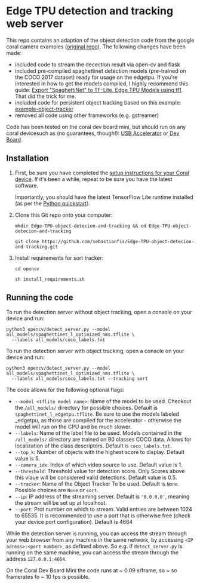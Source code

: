 # Edge TPU detection and tracking web server

This repo contains an adaption of the object detection code from the google coral camera examples 
([original repo](https://github.com/google-coral/examples-camera.git)).
The following changes have been made:
* included code to stream the decection result via open-cv and flask
* included pre-compiled spaghettinet detection models (pre-trained on the COCO 2017 dataset) ready for usage on the edgetpu. 
If you're interested in how to get the models compiled, I highly recommend this guide: 
[Export "SpaghettiNet" to TF-Lite, Edge TPU Models using tf1](https://gist.github.com/NobuoTsukamoto/eade17835e57a02f5414aae907293707).
That did the trick for me.
* included code for persistent object tracking based on this example: [example-object-tracker](https://github.com/google-coral/example-object-tracker.git)
* removed all code using other frameworks (e.g. gstreamer)

Code has been tested on the coral dev board mini, but should run on any coral devicesuch as (no guarantees, though!): 
[USB Accelerator](https://coral.withgoogle.com/products/accelerator) or
[Dev Board](https://coral.withgoogle.com/products/dev-board).

## Installation

1. First, be sure you have completed the [setup instructions for your Coral
    device](https://coral.ai/docs/setup/). If it's been a while, repeat to be sure
    you have the latest software.

    Importantly, you should have the latest TensorFlow Lite runtime installed
    (as per the [Python quickstart](
    https://www.tensorflow.org/lite/guide/python)).

2. Clone this Git repo onto your computer:

    ```
    mkdir Edge-TPU-object-detecion-and-tracking && cd Edge-TPU-object-detecion-and-tracking

    git clone https://github.com/sebastianfis/Edge-TPU-object-detecion-and-tracking.git
    ```

3. Install requirements for sort tracker:

    ```
    cd opencv

    sh install_requirements.sh
    ```

## Running the code

To run the detection server without object tracking, open a console on your device and run:
```
python3 opencv/detect_server.py --model all_models/spaghettinet_l_optimized_nms.tflite \
  --labels all_models/coco_labels.txt
```

To run the detection server with object tracking, open a console on your device and run:
```
python3 opencv/detect_server.py --model all_models/spaghettinet_l_optimized_nms.tflite \
  --labels all_models/coco_labels.txt --tracking sort
```

The code allows for the following optional flags:
* `--model <tflite model name>`: Name of the model to be used. Checkout the `/all_models/` directory for 
possible choices. Default is `spaghettinet_l_edgetpu.tflite`. Be sure to use the models labeled _edgetpu, as those are
compiled for the accelerator -  otherwise the model will run on the CPU and
be much slower.
* `--labels`: Name of the label file to be used. Models contained in the `/all_models/` directory 
are trained on 90 classes COCO data. Allows for localization of the class descriptors. Default 
is `coco_labels.txt`.
* `--top_k`: Number of objects with the highest score to display. Default value is 5.
* `--camera_idx`: Index of which video source to use. Default value is 1.
* `--threshold`: Threshold value for detection score. Only Scores above this vlaue will be considered valid 
detections. Default value is 0.5.
* `--tracker`: Name of the Object Tracker To be used. Default is `None`. Possible choices are 
`None` or `sort`.
* `--ip`: IP address of the streaming server. Default is `'0.0.0.0'`, meaning the stream will be set up at localhost.
* `--port`: Prot number on which to stream. Valid entries are between 1024 to 65535. It is recommended to use a port 
that is otherwise free (check your device port configuration). Default is 4664

While the detection server is running, you can access the stream through your web browser from any machine in the 
same network, by accessing `<IP adress>:<port number>`, as defined above. So e.g. if `detect_server.py` is running 
on the same machine, you can access the stream through the address `127.0.0.1:4664`.

On the Coral Dev Board Mini the code runs at ~ 0.09 s/frame, so ~ so framerates fo ~ 10 fps is possible. 
